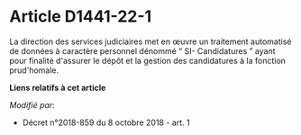 # Article D1441-22-1

La direction des services judiciaires met en œuvre un traitement automatisé de données à caractère personnel dénommé “ SI-
Candidatures ” ayant pour finalité d'assurer le dépôt et la gestion des candidatures à la fonction prud'homale.

**Liens relatifs à cet article**

_Modifié par_:

  - Décret n°2018-859 du 8 octobre 2018 - art. 1
